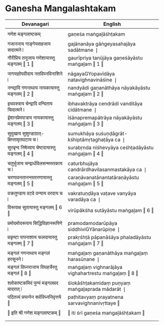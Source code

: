 # Ganesha Mangalashtakam

| Devanagari | English |
| ------ | ------ |
|  |  |
| गणेश मङ्गलाष्टकम्   | gaṇeśa maṅgaḻāśhṭakam   |
|  |  |
| गजाननाय गाङ्गेयसहजाय सदात्मने ❘   | gajānanāya gāṅgeyasahajāya sadātmane ❘   |
| गौरीप्रिय तनूजाय गणेशायास्तु मङ्गलम् ‖ 1 ‖   | gaurīpriya tanūjāya gaṇeśāyāstu maṅgaḻam ‖ 1 ‖   |
|  |  |
| नागयज्ञोपवीदाय नतविघ्नविनाशिने ❘   | nāgayaGYopavīdāya natavighnavināśine ❘   |
| नन्द्यादि गणनाथाय नायकायास्तु मङ्गलम् ‖ 2 ‖   | nandyādi gaṇanāthāya nāyakāyāstu maṅgaḻam ‖ 2 ‖   |
|  |  |
| इभवक्त्राय चेन्द्रादि वन्दिताय चिदात्मने ❘   | ibhavaktrāya cendrādi vanditāya cidātmane ❘   |
| ईशानप्रेमपात्राय नायकायास्तु मङ्गलम् ‖ 3 ‖   | īśānapremapātrāya nāyakāyāstu maṅgaḻam ‖ 3 ‖   |
|  |  |
| सुमुखाय सुशुण्डाग्रात्-क्षिप्तामृतघटाय च ❘   | sumukhāya suśuṇḍāgrāt-kśhiptāmṛtaghaṭāya ca ❘   |
| सुरबृन्द निषेव्याय चेष्टदायास्तु मङ्गलम् ‖ 4 ‖   | surabṛnda niśhevyāya ceśhṭadāyāstu maṅgaḻam ‖ 4 ‖   |
|  |  |
| चतुर्भुजाय चन्द्रार्धविलसन्मस्तकाय च ❘   | caturbhujāya candrārdhavilasanmastakāya ca ❘   |
| चरणावनतानन्ततारणायास्तु मङ्गलम् ‖ 5 ‖   | caraṇāvanatānantatāraṇāyāstu maṅgaḻam ‖ 5 ‖   |
|  |  |
| वक्रतुण्डाय वटवे वन्याय वरदाय च ❘   | vakratuṇḍāya vaṭave vanyāya varadāya ca ❘   |
| विरूपाक्ष सुतायास्तु मङ्गलम् ‖ 6 ‖   | virūpākśha sutāyāstu maṅgaḻam ‖ 6 ‖   |
|  |  |
| प्रमोदमोदरूपाय सिद्धिविज्ञानरूपिणे ❘   | pramodamodarūpāya siddhiviGYānarūpiṇe ❘   |
| प्रकृष्टा पापनाशाय फलदायास्तु मङ्गलम् ‖ 7 ‖   | prakṛśhṭā pāpanāśāya phaladāyāstu maṅgaḻam ‖ 7 ‖   |
|  |  |
| मङ्गलं गणनाथाय मङ्गलं हरसूनने ❘   | maṅgaḻaṃ gaṇanāthāya maṅgaḻaṃ harasūnane ❘   |
| मङ्गलं विघ्नराजाय विघहर्त्रेस्तु मङ्गलं ‖ 8 ‖   | maṅgaḻaṃ vighnarājāya vighahartrestu maṅgaḻaṃ ‖ 8 ‖   |
|  |  |
| श्लोकाष्टकमिदं पुण्यं मङ्गलप्रद मादरात् ❘   | ślokāśhṭakamidaṃ puṇyaṃ maṅgaḻaprada mādarāt ❘   |
| पठितव्यं प्रयत्नेन सर्वविघ्ननिवृत्तये ‖   | paṭhitavyaṃ prayatnena sarvavighnanivṛttaye ‖   |
|  |  |
| ‖ इति श्री गणेश मङ्गलाष्टकम् ‖   | ‖ iti śrī gaṇeśa maṅgaḻāśhṭakam ‖   |
|  |  |
|  |  |
